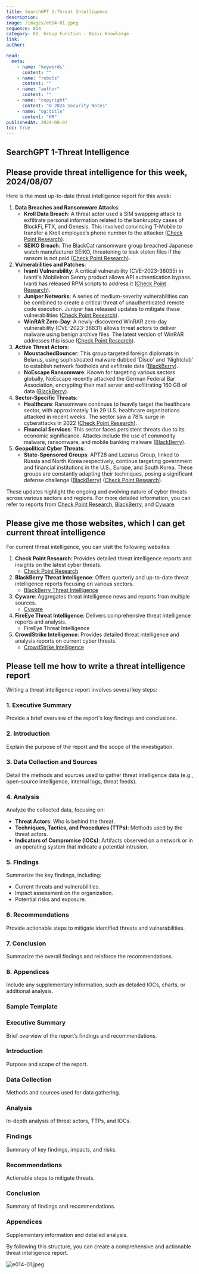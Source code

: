 ```yaml
---
title: SearchGPT 1-Threat Intelligence
description:
image: /images/e014-01.jpeg
sequence: 014
category: 02. Group Function - Basic Knowledge
link:
author:

head:
  meta:
    - name: "keywords"
      content: ""
    - name: "robots"
      content: ""
    - name: "author"
      content: ""
    - name: "copyright"
      content: "© 2024 Security Notes"
    - name: "og:title"
      content: "HR"
publishedAt: 2024-08-07
toc: true
---
```


## SearchGPT 1-Threat Intelligence

## Please provide threat intelligence for this week, 2024/08/07

Here is the most up-to-date threat intelligence report for this week:

1. **Data Breaches and Ransomware Attacks**:
   - **Kroll Data Breach**: A threat actor used a SIM swapping attack to exfiltrate personal information related to the bankruptcy cases of BlockFi, FTX, and Genesis. This involved convincing T-Mobile to transfer a Kroll employee’s phone number to the attacker ([Check Point Research](https://research.checkpoint.com/2023/28th-august-threat-intelligence-report/)).
   - **SEIKO Breach**: The BlackCat ransomware group breached Japanese watch manufacturer SEIKO, threatening to leak stolen files if the ransom is not paid ([Check Point Research](https://research.checkpoint.com/2023/28th-august-threat-intelligence-report/)).
2. **Vulnerabilities and Patches**:
   - **Ivanti Vulnerability**: A critical vulnerability (CVE-2023-38035) in Ivanti's MobileIron Sentry product allows API authentication bypass. Ivanti has released RPM scripts to address it ([Check Point Research](https://research.checkpoint.com/2023/28th-august-threat-intelligence-report/)).
   - **Juniper Networks**: A series of medium-severity vulnerabilities can be combined to create a critical threat of unauthenticated remote code execution. Juniper has released updates to mitigate these vulnerabilities ([Check Point Research](https://research.checkpoint.com/2023/28th-august-threat-intelligence-report/)).
   - **WinRAR Zero-Day**: A newly-discovered WinRAR zero-day vulnerability (CVE-2023-38831) allows threat actors to deliver malware using benign archive files. The latest version of WinRAR addresses this issue ([Check Point Research](https://research.checkpoint.com/2023/28th-august-threat-intelligence-report/)).
3. **Active Threat Actors**:
   - **MoustachedBouncer**: This group targeted foreign diplomats in Belarus, using sophisticated malware dubbed 'Disco' and 'Nightclub' to establish network footholds and exfiltrate data ([BlackBerry](https://www.blackberry.com/us/en/solutions/threat-intelligence/2023/threat-intelligence-report-august)).
   - **NoEscape Ransomware**: Known for targeting various sectors globally, NoEscape recently attacked the German Federal Bar Association, encrypting their mail server and exfiltrating 160 GB of data ([BlackBerry](https://www.blackberry.com/us/en/solutions/threat-intelligence/2023/threat-intelligence-report-august)).
4. **Sector-Specific Threats**:
   - **Healthcare**: Ransomware continues to heavily target the healthcare sector, with approximately 1 in 29 U.S. healthcare organizations attacked in recent weeks. The sector saw a 78% surge in cyberattacks in 2022 ([Check Point Research](https://research.checkpoint.com/2023/14th-august-threat-intelligence-report/)).
   - **Financial Services**: This sector faces persistent threats due to its economic significance. Attacks include the use of commodity malware, ransomware, and mobile banking malware ([BlackBerry](https://www.blackberry.com/us/en/solutions/threat-intelligence/2023/threat-intelligence-report-august)).
5. **Geopolitical Cyber Threats**:
   - **State-Sponsored Groups**: APT28 and Lazarus Group, linked to Russia and North Korea respectively, continue targeting government and financial institutions in the U.S., Europe, and South Korea. These groups are constantly adapting their techniques, posing a significant defense challenge ([BlackBerry](https://www.blackberry.com/us/en/solutions/threat-intelligence/2023/threat-intelligence-report-august)) ([Check Point Research](https://research.checkpoint.com/2023/14th-august-threat-intelligence-report/)).

These updates highlight the ongoing and evolving nature of cyber threats across various sectors and regions. For more detailed information, you can refer to reports from [Check Point Research](https://research.checkpoint.com/), [BlackBerry](https://www.blackberry.com/), and [Cyware](https://cyware.com/).

## Please give me those websites, which I can get current threat intelligence

For current threat intelligence, you can visit the following websites:

1. **Check Point Research**: Provides detailed threat intelligence reports and insights on the latest cyber threats.
   - [Check Point Research](https://research.checkpoint.com/)
2. **BlackBerry Threat Intelligence**: Offers quarterly and up-to-date threat intelligence reports focusing on various sectors.
   - [BlackBerry Threat Intelligence](https://www.blackberry.com/)
3. **Cyware**: Aggregates threat intelligence news and reports from multiple sources.
   - [Cyware](https://cyware.com/)
4. **FireEye Threat Intelligence**: Delivers comprehensive threat intelligence reports and analysis.
   - FireEye Threat Intelligence
5. **CrowdStrike Intelligence**: Provides detailed threat intelligence and analysis reports on current cyber threats.
   - [CrowdStrike Intelligence](https://www.crowdstrike.com/)

## Please tell me how to write a threat intelligence report

Writing a threat intelligence report involves several key steps:

### 1. Executive Summary

Provide a brief overview of the report's key findings and conclusions.

### 2. Introduction

Explain the purpose of the report and the scope of the investigation.

### 3. Data Collection and Sources

Detail the methods and sources used to gather threat intelligence data (e.g., open-source intelligence, internal logs, threat feeds).

### 4. Analysis

Analyze the collected data, focusing on:

- **Threat Actors**: Who is behind the threat.
- **Techniques, Tactics, and Procedures (TTPs)**: Methods used by the threat actors.
- **Indicators of Compromise (IOCs)**: Artifacts observed on a network or in an operating system that indicate a potential intrusion.

### 5. Findings

Summarize the key findings, including:

- Current threats and vulnerabilities.
- Impact assessment on the organization.
- Potential risks and exposure.

### 6. Recommendations

Provide actionable steps to mitigate identified threats and vulnerabilities.

### 7. Conclusion

Summarize the overall findings and reinforce the recommendations.

### 8. Appendices

Include any supplementary information, such as detailed IOCs, charts, or additional analysis.

### Sample Template

### Executive Summary

Brief overview of the report’s findings and recommendations.

### Introduction

Purpose and scope of the report.

### Data Collection

Methods and sources used for data gathering.

### Analysis

In-depth analysis of threat actors, TTPs, and IOCs.

### Findings

Summary of key findings, impacts, and risks.

### Recommendations

Actionable steps to mitigate threats.

### Conclusion

Summary of findings and recommendations.

### Appendices

Supplementary information and detailed analysis.

By following this structure, you can create a comprehensive and actionable threat intelligence report.

![e014-01.jpeg](/images/e014-01.jpeg)
